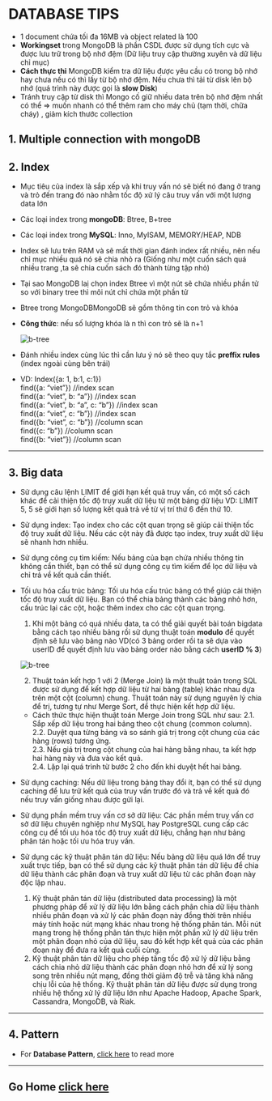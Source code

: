 # DATABASE TIPS

- 1 document chứa tối đa 16MB và object related là 100
- **Workingset** trong MongoDB là phần CSDL được sử dụng tích cực và được lưu trữ trong bộ nhớ đệm (Dữ liệu truy cập thường xuyên và dữ liệu chỉ mục)
- **Cách thực thi** MongoDB kiểm tra dữ liệu được yêu cầu có trong bộ nhớ hay chưa nếu có thì lấy từ bộ nhớ đệm. Nếu chưa thì tải từ disk lên bộ nhớ (quá trình này được gọi là **slow Disk**)
- Tránh truy cập từ disk thì Mongo cố giữ nhiều data trên bộ nhớ đệm nhất có thể => muốn nhanh có thể thêm ram cho máy chủ (tạm thời, chữa cháy) , giảm kích thước collection

## 1. Multiple connection with mongoDB

## 2. Index

- Mục tiêu của index là sắp xếp và khi truy vấn nó sẽ biết nó đang ở trang và trỏ đến trang đó nào nhằm tốc độ xử lý câu truy vấn với một lượng data lớn
- Các loại index trong **mongoDB**: Btree, B+tree
- Các loại index trong **MySQL**: Inno, MyISAM, MEMORY/HEAP, NDB
- Index sẽ lưu trên RAM và sẽ mất thời gian đánh index rất nhiều, nên nếu chỉ mục nhiều quá nó sẽ chia nhỏ ra (Giống như một cuốn sách quá nhiều trang ,ta sẽ chia cuốn sách đó thành từng tập nhỏ)
- Tại sao MongoDB laị chọn index Btree vì một nút sẽ chứa nhiều phần tử so với binary tree thì môi nút chỉ chứa một phần tử
- Btree trong MongoDBMongoDB sẽ gồm thông tin con trỏ và khóa
- **Công thức**: nếu số lượng khóa là n thì con trỏ sẽ là n+1

  ![b-tree](https://i.imgur.com/9NfPFts.png)

- Đánh nhiều index cùng lúc thì cần lưu ý nó sẽ theo quy tắc **preffix rules** (index ngoài cùng bên trái)
- VD: Index({a: 1, b:1, c:1})<br>
  find({a: “viet”}) //index scan<br>
  find({a: “viet”, b: “a”}) //index scan <br>
  find({a: “viet”, b: “a”, c: “b”}) //index scan<br>
  find({a: “viet”, c: “b”}) //index scan<br>
  find({b: “viet”, c: “b”}) //column scan<br>
  find({c: “b”}) //column scan<br>
  find({b: “viet”}) //column scan

---

## 3. Big data

- Sử dụng câu lệnh LIMIT để giới hạn kết quả truy vấn, có một số cách khác để cải thiện tốc độ truy xuất dữ liệu từ một bảng dữ liệu VD: LIMIT 5, 5 sẽ giới hạn số lượng kết quả trả về từ vị trí thứ 6 đến thứ 10.
- Sử dụng index: Tạo index cho các cột quan trọng sẽ giúp cải thiện tốc độ truy xuất dữ liệu. Nếu các cột này đã được tạo index, truy xuất dữ liệu sẽ nhanh hơn nhiều.
- Sử dụng công cụ tìm kiếm: Nếu bảng của bạn chứa nhiều thông tin không cần thiết, bạn có thể sử dụng công cụ tìm kiếm để lọc dữ liệu và chỉ trả về kết quả cần thiết.
- Tối ưu hóa cấu trúc bảng: Tối ưu hóa cấu trúc bảng có thể giúp cải thiện tốc độ truy xuất dữ liệu. Bạn có thể chia bảng thành các bảng nhỏ hơn, cấu trúc lại các cột, hoặc thêm index cho các cột quan trọng.

  1. Khi một bảng có quá nhiều data, ta có thể giải quyết bài toán bigdata bằng cách tạo nhiều bảng rồi sử dụng thuật toán **modulo** để quyết định sẽ lưu vào bảng nào VD(có 3 bảng order rồi ta sẽ dựa vào userID để quyết định lưu vào bảng order nào bằng cách **userID % 3**)

  ![b-tree](https://i.imgur.com/q4JheJq.png)

  2. Thuật toán kết hợp 1 với 2 (Merge Join) là một thuật toán trong SQL được sử dụng để kết hợp dữ liệu từ hai bảng (table) khác nhau dựa trên một cột (column) chung. Thuật toán này sử dụng nguyên lý chia để trị, tương tự như Merge Sort, để thực hiện kết hợp dữ liệu.

  - Cách thức thực hiện thuật toán Merge Join trong SQL như sau:
    2.1. Sắp xếp dữ liệu trong hai bảng theo cột chung (common column).<br>
    2.2. Duyệt qua từng bảng và so sánh giá trị trong cột chung của các hàng (rows) tương ứng.<br>
    2.3. Nếu giá trị trong cột chung của hai hàng bằng nhau, ta kết hợp hai hàng này và đưa vào kết quả.<br>
    2.4. Lặp lại quá trình từ bước 2 cho đến khi duyệt hết hai bảng.<br>

- Sử dụng caching: Nếu dữ liệu trong bảng thay đổi ít, bạn có thể sử dụng caching để lưu trữ kết quả của truy vấn trước đó và trả về kết quả đó nếu truy vấn giống nhau được gửi lại.
- Sử dụng phần mềm truy vấn cơ sở dữ liệu: Các phần mềm truy vấn cơ sở dữ liệu chuyên nghiệp như MySQL hay PostgreSQL cung cấp các công cụ để tối ưu hóa tốc độ truy xuất dữ liệu, chẳng hạn như bảng phân tán hoặc tối ưu hóa truy vấn.
- Sử dụng các kỹ thuật phân tán dữ liệu: Nếu bảng dữ liệu quá lớn để truy xuất trực tiếp, bạn có thể sử dụng các kỹ thuật phân tán dữ liệu để chia dữ liệu thành các phân đoạn và truy xuất dữ liệu từ các phân đoạn này độc lập nhau.
  1. Kỹ thuật phân tán dữ liệu (distributed data processing) là một phương pháp để xử lý dữ liệu lớn bằng cách phân chia dữ liệu thành nhiều phân đoạn và xử lý các phân đoạn này đồng thời trên nhiều máy tính hoặc nút mạng khác nhau trong hệ thống phân tán. Mỗi nút mạng trong hệ thống phân tán thực hiện một phần xử lý dữ liệu trên một phân đoạn nhỏ của dữ liệu, sau đó kết hợp kết quả của các phân đoạn này để đưa ra kết quả cuối cùng.
  2. Kỹ thuật phân tán dữ liệu cho phép tăng tốc độ xử lý dữ liệu bằng cách chia nhỏ dữ liệu thành các phân đoạn nhỏ hơn để xử lý song song trên nhiều nút mạng, đồng thời giảm độ trễ và tăng khả năng chịu lỗi của hệ thống. Kỹ thuật phân tán dữ liệu được sử dụng trong nhiều hệ thống xử lý dữ liệu lớn như Apache Hadoop, Apache Spark, Cassandra, MongoDB, và Riak.

---

## 4. Pattern

- For **Database Pattern**, [click here](./patterns/doc.md) to read more

---

## Go Home [click here](../README.md)
